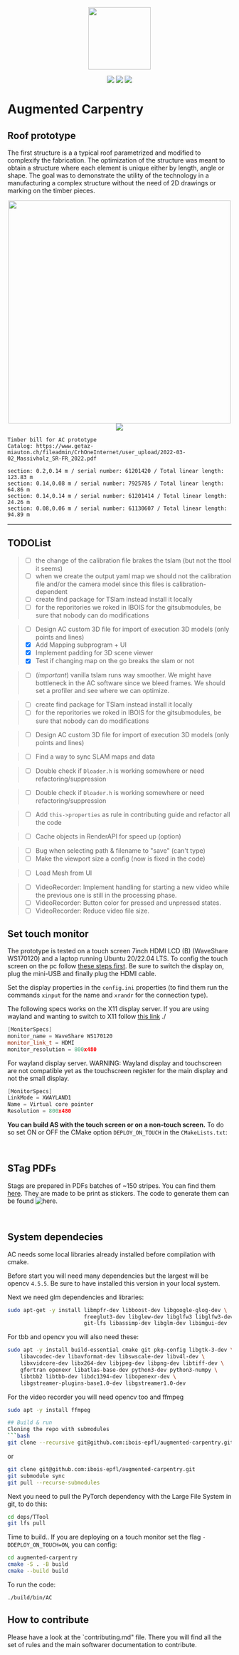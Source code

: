 
<p align="center">
    <img src="./assets/images/logos/logo_linux_gray_mc.png" width="140">
</p>
<p align="center">
    <img src="https://github.com/ibois-epfl/augmented-carpentry/actions/workflows/docker-cmake-build.yml/badge.svg">
    <img src="https://github.com/ibois-epfl/augmented-carpentry/actions/workflows/gh-build.yml/badge.svg">
    <img src="https://badges.frapsoft.com/os/v2/open-source.svg?v=103" href="https://github.com/ellerbrock/open-source-badges/">
</p>


# Augmented Carpentry

## Roof prototype
The first structure is a a typical roof parametrized and modified to complexify the fabrication. The optimization of the structure was meant to obtain a structure where each element is unique either by length, angle or shape. The goal was to demonstrate the utility of the technology in a manufacturing a complex structure without the need of 2D drawings or marking on the timber pieces.

<p align="center">
    <img src="mockups/proto_x.png" width="500">
    <img src="mockups/gh_snap.png">
</p>

```
Timber bill for AC prototype
Catalog: https://www.getaz-miauton.ch/fileadmin/CrhOneInternet/user_upload/2022-03-02_Massivholz_SR-FR_2022.pdf

section: 0.2,0.14 m / serial number: 61201420 / Total linear length: 123.83 m
section: 0.14,0.08 m / serial number: 7925785 / Total linear length: 64.86 m
section: 0.14,0.14 m / serial number: 61201414 / Total linear length: 24.26 m
section: 0.08,0.06 m / serial number: 61130607 / Total linear length: 94.89 m
```


---


## TODOList
> - [ ] the change of the calibration file brakes the tslam (but not the ttool it seems)
> - [ ] when we create the output yaml map we should not the calibration file and/or the camera model since this files is calibration-dependent
> - [ ] create find package for TSlam instead install it locally
> - [ ] for the reporitories we roked in IBOIS for the gitsubmodules, be sure that nobody can do modifications

> - [ ] Design AC custom 3D file for import of execution 3D models (only points and lines)
> - [x] Add Mapping subprogram + UI
> - [x] Implement padding for 3D scene viewer
> - [x] Test if changing map on the go breaks the slam or not

> - [ ] (*important*) vanilla tslam runs way smoother. We might have bottleneck in the AC software since we bleed frames. We should set a profiler and see where we can optimize.

> - [ ] create find package for TSlam instead install it locally
> - [ ] for the reporitories we roked in IBOIS for the gitsubmodules, be sure that nobody can do modifications

> - [ ] Design AC custom 3D file for import of execution 3D models (only points and lines)

[//]: # (> - [x] Add Mapping subprogram + UI)
[//]: # (> - [x] Implement padding for 3D scene viewer)
[//]: # (> - [x] Test if changing map on the go breaks the slam or not)

[//]: # (> - [x] Write a sub-program to calibrate the camera and export the correct format in xml)

> - [ ] Find a way to sync SLAM maps and data

[//]: # (> - [x] Make the Camera of the viewport bigger)

[//]: # (> - [x] Add pop up program to calibrate camera)

> - [ ] Double check if `Dloader.h` is working somewhere or need refactoring/suppression

> - [ ] Double check if `Dloader.h` is working somewhere or need refactoring/suppression

> - [ ] Add `this->properties` as rule in contributing guide and refactor all the code

[//]: # (> - [x] Make the Camera of the viewport bigger &#40;Defined in `Renderer.cpp:139`&#41;)

[//]: # (> - [x] Edit the readme for render API how to use it)
[//]: # (> - [x] Refactor the Render part, put everything in one folder and extract/rename render API header.)
[//]: # (> - [x] Add a function DrawCircle&#40;&#41; to the RenderAPI)
[//]: # (> - [x] Add a function DrawCylinder&#40;&#41; to the RenderAPI)
[//]: # (> - [x] Add a function DrawPolyline&#40;&#41; to the RenderAPI)
[//]: # (> - [x] Add a function DrawTriangle&#40;&#41; to the RenderAPI)
[//]: # (> - [x] Add a function DrawText&#40;&#41; to the RenderAPI)
[//]: # (> - [x] Fix the textRender, which is either not shown or overriding the scene)
> - [ ] Cache objects in RenderAPI for speed up (option)

[//]: # (> - [x] We have to check &#40;or at least catch&#41; the error that may occur due to the incompatible camera parameter and SLAM map after camera calibration.)
[//]: # (> - [x] Undistort Camera view)
> - [ ] Bug when selecting path & filename to "save" (can't type)
> - [ ] Make the viewport size a config (now is fixed in the code)

> - [ ] Load Mesh from UI

> - [ ] VideoRecorder: Implement handling for starting a new video while the previous one is still in the processing phase.
> - [ ] VideoRecorder: Button color for pressed and unpressed states.
> - [ ] VideoRecorder: Reduce video file size.

## Set touch monitor

The prototype is tested on a touch screen 7inch HDMI LCD (B) (WaveShare WS170120) and a laptop running Ubuntu 20/22.04 LTS. To config the touch screen on the pc follow [these steps first](https://www.waveshare.com/wiki/7inch_HDMI_LCD). Be sure to switch the display on, plug the mini-USB and finally plug the HDMI cable.

Set the display properties in the `config.ini` properties (to find them run the commands `xinput`  for the name and `xrandr` for the connection type).

The following specs works on the X11 display server. If you are using wayland and wanting to switch to X11 follow [this link](https://helpdesk.psionline.com/hc/en-gb/articles/13470827149332-How-to-perform-the-switch-from-the-Wayland-display-server-to-Xorg-X11-on-Linux-Ubuntu-22-04-LTS)
./
```c++
[MonitorSpecs]
monitor_name = WaveShare WS170120
monitor_link_t = HDMI
monitor_resolution = 800x480
```
For wayland display server. WARNING: Wayland display and touchscreen are not compatible yet as the touchscreen register for the main display and not the small display.
```c++
[MonitorSpecs]
LinkMode = XWAYLAND1
Name = Virtual core pointer
Resolution = 800x480
```
**You can build AS with the touch screen or on a non-touch screen.** To do so set ON or OFF the CMake option `DEPLOY_ON_TOUCH` in the `CMakeLists.txt`:

<br />

## STag PDFs
Stags are prepared in PDFs batches of ~150 stripes. You can find them [here](https://drive.google.com/drive/folders/1jic85gclymiV9014zc3tuUgIBq8lTyZr?usp=sharing).
They are made to be print as stickers. The code to generate them can be found ![here](https://github.com/ibois-epfl/TSlam/tree/main/stag_util).


<br />


## System dependecies
AC needs some local libraries already installed before compilation with cmake. 

Before start you will need many dependencies but the largest will be opencv `4.5.5`. Be sure to have installed this version in your local system.

Next we need glm dependencies and libraries:
```bash
sudo apt-get -y install libmpfr-dev libboost-dev libgoogle-glog-dev \
                        freeglut3-dev libglew-dev libglfw3 libglfw3-dev \
                        git-lfs libassimp-dev libglm-dev libimgui-dev
```

For tbb and opencv you will also need these:
```bash
sudo apt -y install build-essential cmake git pkg-config libgtk-3-dev \
    libavcodec-dev libavformat-dev libswscale-dev libv4l-dev \
    libxvidcore-dev libx264-dev libjpeg-dev libpng-dev libtiff-dev \
    gfortran openexr libatlas-base-dev python3-dev python3-numpy \
    libtbb2 libtbb-dev libdc1394-dev libopenexr-dev \
    libgstreamer-plugins-base1.0-dev libgstreamer1.0-dev 
```
For the video recorder you will need opencv too and ffmpeg
```bash
sudo apt -y install ffmpeg
```

```bash
## Build & run
Cloning the repo with submodules
```bash
git clone --recursive git@github.com:ibois-epfl/augmented-carpentry.git
```
or
```bash
git clone git@github.com:ibois-epfl/augmented-carpentry.git
git submodule sync
git pull --recurse-submodules
```

Next you need to pull the PyTorch dependency with the Large File System in git, to do this:
```bash
cd deps/TTool
git lfs pull
```

Time to build.. If you are deploying on a touch monitor set the flag `-DDEPLOY_ON_TOUCH=ON`, you can config:

```bash
cd augmented-carpentry
cmake -S . -B build
cmake --build build
```

To run the code:
```bash
./build/bin/AC
```

## How to contribute
Please have a look at the `contributing.md" file. There you will find all the set of rules and the main softwarer documentation to contribute.
